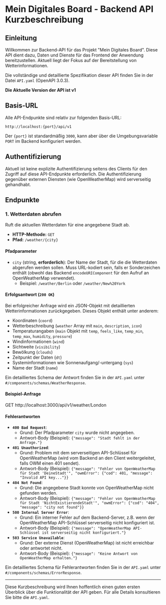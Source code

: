 # Mein Digitales Board - Backend API Kurzbeschreibung

## Einleitung

Willkommen zur Backend-API für das Projekt "Mein Digitales Board". Diese API dient dazu, Daten und Dienste für das Frontend der Anwendung bereitzustellen. Aktuell liegt der Fokus auf der Bereitstellung von Wetterinformationen.

Die vollständige und detaillierte Spezifikation dieser API finden Sie in der Datei `API.yaml` (OpenAPI 3.0.3).

**Die Aktuelle Version der API ist v1**

## Basis-URL

Alle API-Endpunkte sind relativ zur folgenden Basis-URL:

`http://localhost:{port}/api/v1`

Der `{port}` ist standardmäßig `3000`, kann aber über die Umgebungsvariable `PORT` im Backend konfiguriert werden.

## Authentifizierung

Aktuell ist keine explizite Authentifizierung seitens des Clients für den Zugriff auf diese API-Endpunkte erforderlich. Die Authentifizierung gegenüber externen Diensten (wie OpenWeatherMap) wird serverseitig gehandhabt.

## Endpunkte

### 1. Wetterdaten abrufen

Ruft die aktuellen Wetterdaten für eine angegebene Stadt ab.

* **HTTP-Methode:** `GET`
* **Pfad:** `/weather/{city}`

#### Pfadparameter

* `city` (string, **erforderlich**): Der Name der Stadt, für die die Wetterdaten abgerufen werden sollen. Muss URL-kodiert sein, falls er Sonderzeichen enthält (obwohl das Backend `encodeURIComponent` für den Aufruf an OpenWeatherMap verwendet).
    * Beispiel: `/weather/Berlin` oder `/weather/New%20York`

#### Erfolgsantwort (`200 OK`)

Bei erfolgreicher Anfrage wird ein JSON-Objekt mit detaillierten Wetterinformationen zurückgegeben. Dieses Objekt enthält unter anderem:
* Koordinaten (`coord`)
* Wetterbeschreibung (`weather` Array mit `main`, `description`, `icon`)
* Temperaturangaben (`main` Objekt mit `temp`, `feels_like`, `temp_min`, `temp_max`, `humidity`, `pressure`)
* Windinformationen (`wind`)
* Sichtweite (`visibility`)
* Bewölkung (`clouds`)
* Zeitpunkt der Daten (`dt`)
* Systeminformationen wie Sonnenaufgang/-untergang (`sys`)
* Name der Stadt (`name`)

Ein detailliertes Schema der Antwort finden Sie in der `API.yaml` unter `#/components/schemas/WeatherResponse`.

#### Beispiel-Anfrage

GET http://localhost:3000/api/v1/weather/London

#### Fehlerantworten

* **`400 Bad Request`**:
    * Grund: Der Pfadparameter `city` wurde nicht angegeben.
    * Antwort-Body (Beispiel): `{"message": "Stadt fehlt in der Anfrage."}`
* **`401 Unauthorized`**:
    * Grund: Problem mit dem serverseitigen API-Schlüssel für OpenWeatherMap (wird vom Backend an den Client weitergeleitet, falls OWM einen 401 sendet).
    * Antwort-Body (Beispiel): `{"message": "Fehler von OpenWeatherMap für Stadt 'DeineStadt'", "owmError": {"cod": 401, "message": "Invalid API key..."}}`
* **`404 Not Found`**:
    * Grund: Die angegebene Stadt konnte von OpenWeatherMap nicht gefunden werden.
    * Antwort-Body (Beispiel): `{"message": "Fehler von OpenWeatherMap für Stadt 'NichtExistierendeStadt'", "owmError": {"cod": "404", "message": "city not found"}}`
* **`500 Internal Server Error`**:
    * Grund: Ein interner Fehler auf dem Backend-Server, z.B. wenn der OpenWeatherMap API-Schlüssel serverseitig nicht konfiguriert ist.
    * Antwort-Body (Beispiel): `{"message": "OpenWeatherMap API-Schlüssel ist serverseitig nicht konfiguriert."}`
* **`503 Service Unavailable`**:
    * Grund: Der externe Dienst (OpenWeatherMap) ist nicht erreichbar oder antwortet nicht.
    * Antwort-Body (Beispiel): `{"message": "Keine Antwort von OpenWeatherMap erhalten."}`

Ein detailliertes Schema für Fehlerantworten finden Sie in der `API.yaml` unter `#/components/schemas/ErrorResponse`.

---

Diese Kurzbeschreibung wird Ihnen hoffentlich einen guten ersten Überblick über die Funktionalität der API geben. Für alle Details konsultieren Sie bitte die `API.yaml`.